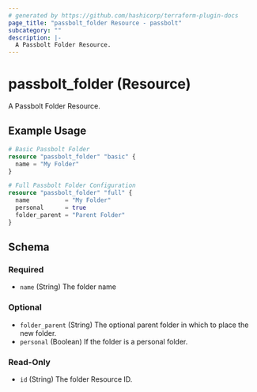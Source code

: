 ```yaml
---
# generated by https://github.com/hashicorp/terraform-plugin-docs
page_title: "passbolt_folder Resource - passbolt"
subcategory: ""
description: |-
  A Passbolt Folder Resource.
---
```


# passbolt_folder (Resource)

A Passbolt Folder Resource.

## Example Usage

```terraform
# Basic Passbolt Folder
resource "passbolt_folder" "basic" {
  name = "My Folder"
}

# Full Passbolt Folder Configuration
resource "passbolt_folder" "full" {
  name          = "My Folder"
  personal      = true
  folder_parent = "Parent Folder"
}
```

<!-- schema generated by tfplugindocs -->
## Schema

### Required

- `name` (String) The folder name

### Optional

- `folder_parent` (String) The optional parent folder in which to place the new folder.
- `personal` (Boolean) If the folder is a personal folder.

### Read-Only

- `id` (String) The folder Resource ID.
